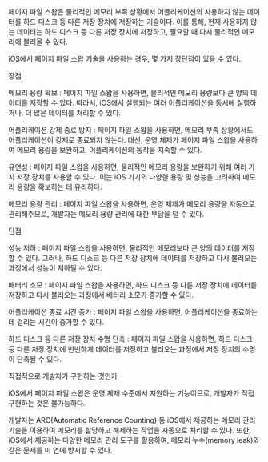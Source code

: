 
 페이지 파일 스왑은 물리적인 메모리 부족 상황에서 어플리케이션의 사용하지 않는 데이터를 하드 디스크 등 다른 저장 장치에 저장하는 기술이다. 이를 통해, 현재 사용하지 않는 데이터는 하드 디스크 등 다른 저장 장치에 저장하고, 필요할 때 다시 물리적인 메모리에 불러올 수 있다.

iOS에서 페이지 파일 스왑 기술을 사용하는 경우, 몇 가지 장단점이 있을 수 있다.

장점

메모리 용량 확보 : 페이지 파일 스왑을 사용하면, 물리적인 메모리 용량보다 큰 양의 데이터를 저장할 수 있다. 따라서, iOS에서 실행되는 여러 어플리케이션을 동시에 실행하거나, 더 많은 데이터를 처리할 수 있다.

어플리케이션 강제 종료 방지 : 페이지 파일 스왑을 사용하면, 메모리 부족 상황에서도 어플리케이션이 강제로 종료되지 않는다. 대신, 운영 체제가 페이지 파일 스왑을 사용하여 메모리 용량을 보완하고, 어플리케이션의 동작을 지속할 수 있다.

유연성 : 페이지 파일 스왑을 사용하면, 물리적인 메모리 용량을 보완하기 위해 여러 가지 저장 장치를 사용할 수 있다. 이는 iOS 기기의 다양한 용량 및 성능을 고려하여 메모리 용량을 확보하는 데 유리하다.

메모리 용량 관리 : 페이지 파일 스왑을 사용하면, 운영 체제가 메모리 용량을 자동으로 관리해주므로, 개발자는 메모리 용량 관리에 대한 부담을 덜 수 있다.

단점

성능 저하 : 페이지 파일 스왑을 사용하면, 물리적인 메모리보다 큰 양의 데이터를 저장할 수 있다. 그러나, 하드 디스크 등 다른 저장 장치에 데이터를 저장하고 다시 불러오는 과정에서 성능이 저하될 수 있다.

배터리 소모 : 페이지 파일 스왑을 사용하면, 하드 디스크 등 다른 저장 장치에 데이터를 저장하고 다시 불러오는 과정에서 배터리 소모가 증가할 수 있다.

어플리케이션 종료 시간 증가 : 페이지 파일 스왑을 사용하면, 어플리케이션을 종료하는 데 걸리는 시간이 증가할 수 있다.

하드 디스크 등 다른 저장 장치 수명 단축 : 페이지 파일 스왑을 사용하면, 하드 디스크 등 다른 저장 장치에 빈번하게 데이터를 저장하고 불러오는 과정에서 저장 장치의 수명이 단축될 수 있다.

직접적으로 개발자가 구현하는 것인가

iOS에서 페이지 파일 스왑은 운영 체제 수준에서 지원하는 기능이므로, 개발자가 직접 구현하는 것은 불가능하다. 

개발자는 ARC(Automatic Reference Counting) 등 iOS에서 제공하는 메모리 관리 기술을 이용하여 메모리를 할당하고 해제하는 작업을 자동으로 처리할 수 있다. 또한, iOS에서 제공하는 다양한 메모리 관리 도구를 활용하여, 메모리 누수(memory leak)와 같은 문제를 미 연에 방지할 수 있다.




